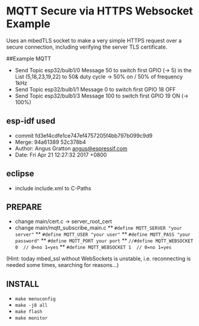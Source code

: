 # MQTT Secure via HTTPS Websocket Example

Uses an mbedTLS socket to make a very simple HTTPS request over a secure connection, including verifying the server TLS certificate.

##Example MQTT
* Send Topic esp32/bulb1/0 Message 50 to switch first GPIO (-> 5) in the List (5,18,23,19,22) to 50& duty cycle -> 50% on / 50% of frequency 1kHz
* Send Topic esp32/bulb1/1 Message 0 to switch first GPIO 18 OFF
* Send Topic esp32/bulb1/3 Message 100 to switch first GPIO 19 ON (-> 100%)

## esp-idf used
* commit fd3ef4cdfe1ce747ef4757205f4bb797b099c9d9
* Merge: 94a61389 52c378b4
* Author: Angus Gratton <angus@espressif.com>
* Date:   Fri Apr 21 12:27:32 2017 +0800


## eclipse
* include include.xml to C-Paths

## PREPARE
* change main/cert.c -> server_root_cert
* change main/mqtt_subscribe_main.c
** `#define MQTT_SERVER "your server"`
** `#define MQTT_USER "your user"`
** `#define MQTT_PASS "your password"`
** `#define MQTT_PORT your port`
** `//#define MQTT_WEBSOCKET 0  // 0=no 1=yes`
** `#define MQTT_WEBSOCKET 1  // 0=no 1=yes`

(Hint: today mbed_ssl without WebSockets is unstable, i.e. reconnecting is needed some times, searching for reasons...)

## INSTALL
* `make menuconfig`
* `make -j8 all`
* `make flash`
* `make monitor`




